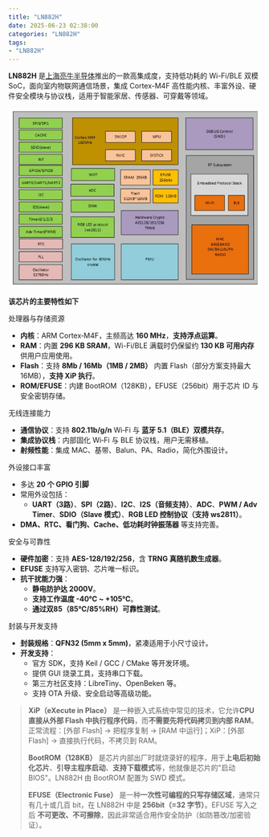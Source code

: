 ```yaml
---
title: "LN882H"
date: 2025-06-23 02:38:00
categories: "LN882H"
tags: 
- "LN882H"
---
```


**LN882H** 是[上海亮牛半导体](http://www.lightningsemi.com/ln882h)推出的一款高集成度，支持低功耗的 Wi-Fi/BLE 双模 SoC，面向室内物联网通信场景，集成 Cortex-M4F 高性能内核、丰富外设、硬件安全模块与协议栈，适用于智能家居、传感器、可穿戴等领域。

![ln882hnbjkgt](../../../../public/image/Embedded/MCU/LN882H/ln882hnbjkgt.png) 

**该芯片的主要特性如下**

处理器与存储资源

- **内核**：ARM Cortex‑M4F，主频高达 **160 MHz**，**支持浮点运算**。
- **RAM**：内置 **296 KB SRAM**，Wi-Fi/BLE 满载时仍保留约 **130 KB 可用内存** 供用户应用使用。
- **Flash**：支持 **8Mb / 16Mb（1MB / 2MB）** 内置 Flash（部分方案支持最大 16MB），**支持 XiP 执行**。
- **ROM/EFUSE**：内建 BootROM（128KB），EFUSE（256bit）用于芯片 ID 与安全密钥存储。

无线连接能力

- **通信协议**：支持 **802.11b/g/n** Wi‑Fi 与 **蓝牙 5.1（BLE）双模共存**。
- **集成协议栈**：内部固化 Wi‑Fi 与 BLE 协议栈，用户无需移植。
- **射频性能**：集成 MAC、基带、Balun、PA、Radio，简化外围设计。

外设接口丰富

- 多达 **20 个 GPIO 引脚**
- 常用外设包括：
  - **UART（3路）**、**SPI（2路）**、**I2C**、**I2S（音频支持）**、**ADC**、**PWM / Adv Timer**、**SDIO（Slave 模式）**、**RGB LED 控制协议（支持 ws2811）**。
- **DMA、RTC、看门狗、Cache、低功耗时钟振荡器** 等支持完善。

安全与可靠性

- **硬件加密**：支持 **AES-128/192/256**，含 **TRNG 真随机数生成器**。
- **EFUSE** 支持写入密钥、芯片唯一标识。
- **抗干扰能力强**：
  - **静电防护达 2000V**。
  - **支持工作温度 -40℃ ~ +105℃**。
  - **通过双85（85℃/85%RH）可靠性测试**。

封装与开发支持

- **封装规格**：**QFN32 (5mm x 5mm)**，紧凑适用于小尺寸设计。
- **开发支持**：
  - 官方 SDK，支持 Keil / GCC / CMake 等开发环境。
  - 提供 GUI 烧录工具，支持串口下载。
  - 第三方社区支持：LibreTiny、OpenBeken 等。
  - 支持 OTA 升级、安全启动等高级功能。

> **XiP（eXecute in Place）** 是一种嵌入式系统中常见的技术，它允许**CPU 直接从外部 Flash 中执行程序代码**，而**不需要先将代码拷贝到内部 RAM**。
> 正常流程：[外部 Flash] → 把程序复制 → [RAM 中运行]；XiP：[外部 Flash] → 直接执行代码，不拷贝到 RAM。
>
> **BootROM（128KB）** 是芯片内部出厂时就烧录好的程序，用于**上电后初始化芯片**、**引导主程序启动**、**支持下载模式**等，他就像是芯片的"启动 BIOS"。LN882H 由 BootROM 配置为 SWD 模式。
>
> **EFUSE（Electronic Fuse）** 是一种**一次性可编程的只写存储区域**，通常只有几十或几百 bit，在 LN882H 中是 **256bit（=32 字节）**。EFUSE 写入之后 **不可更改、不可擦除**，因此非常适合用作安全防护（如防篡改/加密验证）。
